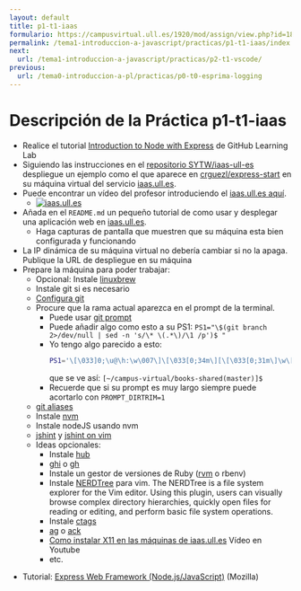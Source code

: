 ```yaml
---
layout: default
title: p1-t1-iaas
formulario: https://campusvirtual.ull.es/1920/mod/assign/view.php?id=187733
permalink: /tema1-introduccion-a-javascript/practicas/p1-t1-iaas/index.html
next:
  url: /tema1-introduccion-a-javascript/practicas/p2-t1-vscode/
previous: 
  url: /tema0-introduccion-a-pl/practicas/p0-t0-esprima-logging
---
```


# Descripción de la Práctica p1-t1-iaas

* Realice el tutorial [Introduction to Node with Express](https://lab.github.com/everydeveloper/introduction-to-node-with-express) de GitHub Learning Lab
* Siguiendo las instrucciones en el  [repositorio SYTW/iaas-ull-es](https://github.com/SYTW/iaas-ull-es) despliegue un ejemplo como el que aparece en [crguezl/express-start](https://github.com/crguezl/express-start) en su máquina virtual del servicio [iaas.ull.es](https://iaas.ull.es).
* Puede encontrar un vídeo del profesor introduciendo el [iaas.ull.es aquí](https://youtu.be/qKHgbV0lYbA).
    - [![iaas.ull.es](http://i3.ytimg.com/vi/qKHgbV0lYbA/hqdefault.jpg)](https://youtu.be/qKHgbV0lYbA)
* Añada en el `README.md` un pequeño tutorial de como usar y desplegar una aplicación web en [iaas.ull.es](https://iaas.ull.es).
  - Haga capturas de pantalla que muestren que su máquina esta bien configurada y funcionando
* La IP dinámica de su máquina virtual no debería cambiar si no la apaga. Publique la URL de despliegue en su máquina
* Prepare la máquina para poder trabajar:
  - Opcional: Instale [linuxbrew](http://linuxbrew.sh/)
  - Instale git si es necesario
  - [Configura git](https://git-scm.com/book/es/v1/Empezando-Configurando-Git-por-primera-vez)
  - Procure que la rama actual aparezca en el prompt de la terminal. 
     - Puede usar [git prompt](https://github.com/git/git/blob/master/contrib/completion/git-prompt.sh)
     - Puede añadir algo como esto a su PS1: `PS1="\$(git branch 2>/dev/null | sed -n 's/\* \(.*\)/\1 /p')$ "`
     - Yo tengo algo parecido a esto: 
       ```bash
       PS1='\[\033]0;\u@\h:\w\007\]\[\033[0;34m\][\[\033[0;31m\]\w\[\033[0;32m\]($(git branch 2>/dev/null | sed -n "s/\* \(.*\)/\1/p"))\[\033[0;34m\]]$'
        ``` 
        que se ve así: `[~/campus-virtual/books-shared(master)]$`
     - Recuerde que si su prompt es muy largo siempre puede acortarlo con `PROMPT_DIRTRIM=1`
  - [git aliases](https://git-scm.com/book/tr/v2/Git-Basics-Git-Aliases)
   - Instale [nvm](https://github.com/creationix/nvm)
  - Instale nodeJS usando nvm
  - [jshint](http://jshint.com/install/) y [jshint on vim](https://coderwall.com/p/zfhquw/jshint-in-vim)
  - Ideas opcionales:
    - Instale [hub](https://github.com/github/hub)
    - [ghi](https://github.com/stephencelis/ghi) o [gh](https://github.blog/2020-02-12-supercharge-your-command-line-experience-github-cli-is-now-in-beta/)
    - Instale un gestor de versiones de Ruby ([rvm](https://github.com/rvm/ubuntu_rvm) o rbenv)
    - Instale [NERDTree](https://github.com/scrooloose/nerdtree) para vim. The NERDTree is a file system explorer for the Vim editor. Using this plugin, users can visually browse complex directory hierarchies, quickly open files for reading or editing, and perform basic file system operations.
    - Instale [ctags](https://courses.cs.washington.edu/courses/cse451/10au/tutorials/tutorial_ctags.html)
    - [ag](http://conqueringthecommandline.com/book/ack_ag) o [ack](http://conqueringthecommandline.com/book/ack_ag)
    - [Como instalar X11 en las máquinas de iaas.ull.es](https://youtu.be/m2y0gq35Ujc) Vídeo en Youtube
    - etc. 


- Tutorial: [Express Web Framework (Node.js/JavaScript)](https://developer.mozilla.org/en-US/docs/Learn/Server-side/Express_Nodejs) (Mozilla)

<!--
### GitHub Classroom: Outside Colaborators and members

* Una vez acepte la tarea en GitHub Classroom, pasará a ser *outside collaborator* de la organización de la asignatura,
* (Aún por decidir) En algun momento, el profesor le hará una invitación a ser miembro de pleno derecho de la organización
    - [Acepte la invitacion del profesor a pertenecer a la organización Github de la asignatura visitando la página de la organización]({{site.organization.url}})
    - También recibirá un email con la invitación. Puede aceptar haciendo click en el correspondiente enlace

### Formulario

Si no la hecho ya, recuerde cumplimentar el [formulario solicitado]({{page.formulario}}) en la tarea en el Campus Virtual con sus usuarios de GitHub

-->